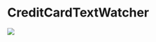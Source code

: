 # CreditCardTextWatcher

[![](https://jitpack.io/v/sasssass/CreditCardTextWatcher.svg)](https://jitpack.io/#sasssass/CreditCardTextWatcher)
